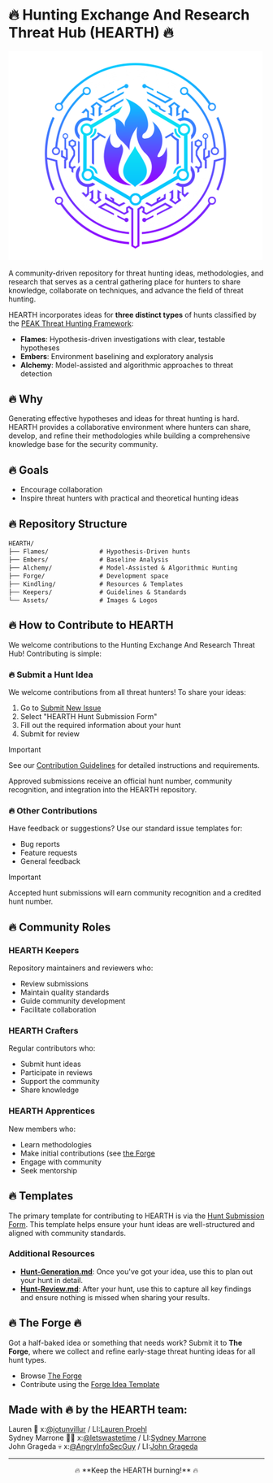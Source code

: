 # 🔥 Hunting Exchange And Research Threat Hub (HEARTH) 🔥

<img src="/Assets/HEARTH-logo.png" alt="HEARTH Logo" width="500"/>

A community-driven repository for threat hunting ideas, methodologies, and research that serves as a central gathering place for hunters to share knowledge, collaborate on techniques, and advance the field of threat hunting.

HEARTH incorporates ideas for **three distinct types** of hunts classified by the [PEAK Threat Hunting Framework](https://www.splunk.com/en_us/blog/security/peak-threat-hunting-framework.html):
- **Flames**: Hypothesis-driven investigations with clear, testable hypotheses
- **Embers**: Environment baselining and exploratory analysis
- **Alchemy**: Model-assisted and algorithmic approaches to threat detection

## 🔥 Why 
Generating effective hypotheses and ideas for threat hunting is hard. HEARTH provides a collaborative environment where hunters can share, develop, and refine their methodologies while building a comprehensive knowledge base for the security community.

## 🔥 Goals 
- Encourage collaboration
- Inspire threat hunters with practical and theoretical hunting ideas

## 🔥 Repository Structure

```
HEARTH/
├── Flames/              # Hypothesis-Driven hunts
├── Embers/              # Baseline Analysis
├── Alchemy/             # Model-Assisted & Algorithmic Hunting
├── Forge/               # Development space
├── Kindling/            # Resources & Templates
├── Keepers/             # Guidelines & Standards
└── Assets/              # Images & Logos
```

## 🔥 How to Contribute to HEARTH 

We welcome contributions to the Hunting Exchange And Research Threat Hub! Contributing is simple:

### 🔥 Submit a Hunt Idea

We welcome contributions from all threat hunters! To share your ideas:

1. Go to [Submit New Issue](https://github.com/triw0lf/HEARTH/issues/new/choose)
2. Select "HEARTH Hunt Submission Form"
3. Fill out the required information about your hunt
4. Submit for review

> [!IMPORTANT]
> See our [Contribution Guidelines](/Keepers/CONTRIBUTING.md) for detailed instructions and requirements.

Approved submissions receive an official hunt number, community recognition, and integration into the HEARTH repository.

### 🔥 Other Contributions

Have feedback or suggestions? Use our standard issue templates for:
- Bug reports
- Feature requests
- General feedback


> [!IMPORTANT]
> Accepted hunt submissions will earn community recognition and a credited hunt number.

## 🔥 Community Roles

### HEARTH Keepers
Repository maintainers and reviewers who:
- Review submissions
- Maintain quality standards
- Guide community development
- Facilitate collaboration

### HEARTH Crafters
Regular contributors who:
- Submit hunt ideas
- Participate in reviews
- Support the community
- Share knowledge

### HEARTH Apprentices
New members who:
- Learn methodologies
- Make initial contributions (see [the Forge](/Forge/Forge.md)
- Engage with community
- Seek mentorship

## 🔥 Templates 

The primary template for contributing to HEARTH is via the [Hunt Submission Form](https://github.com/triw0lf/HEARTH/issues/new/choose). This template helps ensure your hunt ideas are well-structured and aligned with community standards.

### Additional Resources
- **[Hunt-Generation.md](/Kindling/Hunt-Generation.md)**: Once you've got your idea, use this to plan out your hunt in detail.
- **[Hunt-Review.md](/Kindling/Hunt-Review.md)**: After your hunt, use this to capture all key findings and ensure nothing is missed when sharing your results.

## 🔥 The Forge 🔥
Got a half-baked idea or something that needs work? Submit it to **The Forge**, where we collect and refine early-stage threat hunting ideas for all hunt types.

- Browse [The Forge](/Forge/Forge.md)
- Contribute using the [Forge Idea Template](/Forge/Forge-Idea-Template.md)

## Made with 🔥 by the HEARTH team: 
Lauren 🤠 x:[@jotunvillur](https://x.com/jotunvillur) / LI:[Lauren Proehl](https://www.linkedin.com/in/laurenproehl/)  
Sydney Marrone 🏋️‍♀️ x:[@letswastetime](https://x.com/letswastetime) / LI:[Sydney Marrone](https://www.linkedin.com/in/sydneymarrone/)  
John Grageda :skull: x:[@AngryInfoSecGuy](https://x.com/AngryInfoSecGuy) / LI:[John Grageda](https://www.linkedin.com/in/johngrageda/)

---
<p align="center">
  🔥 **Keep the HEARTH burning!** 🔥
</p>
